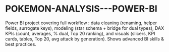 # POKEMON-ANALYSIS---POWER-BI
Power BI project covering full workflow :
data cleaning (renaming, helper fields, surrogate keys),
modeling (star schema + bridge for dual types), DAX KPIs (count, averages, % dual, Top 20 ranking),
and visuals (slicers, KPI cards, tables, Top 20, avg attack by generation).
Shows advanced BI skills &amp; best practices.
